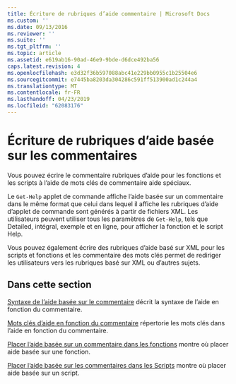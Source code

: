 ```yaml
---
title: Écriture de rubriques d’aide commentaire | Microsoft Docs
ms.custom: ''
ms.date: 09/13/2016
ms.reviewer: ''
ms.suite: ''
ms.tgt_pltfrm: ''
ms.topic: article
ms.assetid: e619ab16-90ad-46e9-9bde-d6dce492ba56
caps.latest.revision: 4
ms.openlocfilehash: e3d32f36b597088abc41e229bb0955c1b25504e6
ms.sourcegitcommit: e7445ba8203da304286c591ff513900ad1c244a4
ms.translationtype: MT
ms.contentlocale: fr-FR
ms.lasthandoff: 04/23/2019
ms.locfileid: "62083176"
---
```

# <a name="writing-comment-based-help-topics"></a>Écriture de rubriques d’aide basée sur les commentaires

Vous pouvez écrire le commentaire rubriques d’aide pour les fonctions et les scripts à l’aide de mots clés de commentaire aide spéciaux.

 Le `Get-Help` applet de commande affiche l’aide basée sur un commentaire dans le même format que celui dans lequel il affiche les rubriques d’aide d’applet de commande sont générés à partir de fichiers XML. Les utilisateurs peuvent utiliser tous les paramètres de `Get-Help`, tels que Detailed, intégral, exemple et en ligne, pour afficher la fonction et le script Help.

 Vous pouvez également écrire des rubriques d’aide basé sur XML pour les scripts et fonctions et les commentaire des mots clés permet de rediriger les utilisateurs vers les rubriques basé sur XML ou d’autres sujets.

## <a name="in-this-section"></a>Dans cette section

 [Syntaxe de l’aide basée sur le commentaire](./syntax-of-comment-based-help.md) décrit la syntaxe de l’aide en fonction du commentaire.

 [Mots clés d’aide en fonction du commentaire](./comment-based-help-keywords.md) répertorie les mots clés dans l’aide en fonction du commentaire.

 [Placer l’aide basée sur un commentaire dans les fonctions](./placing-comment-based-help-in-functions.md) montre où placer aide basée sur une fonction.

 [Placer l’aide basée sur les commentaires dans les Scripts](./placing-comment-based-help-in-scripts.md) montre où placer aide basée sur un script.
